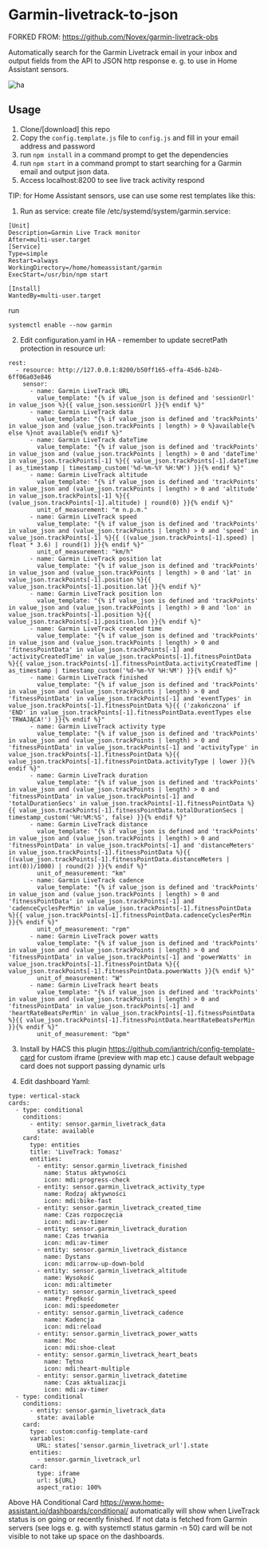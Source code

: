 # Garmin-livetrack-to-json

FORKED FROM: https://github.com/Novex/garmin-livetrack-obs

Automatically search for the Garmin Livetrack email in your inbox and output fields from the API to JSON http response e. g. to use in Home Assistant sensors.

![ha](https://github.com/t-soltysiak/garmin-livetrack-to-json/assets/68973012/d265d8be-58ac-40b9-9850-6e933eb50513)

## Usage
1. Clone/[download] this repo
2. Copy the `config.template.js` file to `config.js` and fill in your email address and password
3. run `npm install` in a command prompt to get the dependencies
4. run `npm start` in a command prompt to start searching for a Garmin email and output json data.
5. Access localhost:8200 to see live track activity respond

TIP: for Home Assistant sensors, use can use some rest templates like this:

1) Run as service:
create file /etc/systemd/system/garmin.service:
```
[Unit]
Description=Garmin Live Track monitor
After=multi-user.target
[Service]
Type=simple
Restart=always
WorkingDirectory=/home/homeassistant/garmin
ExecStart=/usr/bin/npm start

[Install]
WantedBy=multi-user.target
```
run
```
systemctl enable --now garmin
```

2) Edit configuration.yaml in HA - remember to update secretPath protection in resource url:
```
rest:
  - resource: http://127.0.0.1:8200/b50ff165-effa-45d6-b24b-6ff06a03e846
    sensor:
      - name: Garmin LiveTrack URL
        value_template: "{% if value_json is defined and 'sessionUrl' in value_json %}{{ value_json.sessionUrl }}{% endif %}"
      - name: Garmin LiveTrack data
        value_template: "{% if value_json is defined and 'trackPoints' in value_json and (value_json.trackPoints | length) > 0 %}available{% else %}not available{% endif %}"
      - name: Garmin LiveTrack dateTime
        value_template: "{% if value_json is defined and 'trackPoints' in value_json and (value_json.trackPoints | length) > 0 and 'dateTime' in value_json.trackPoints[-1] %}{{ value_json.trackPoints[-1].dateTime | as_timestamp | timestamp_custom('%d-%m-%Y %H:%M') }}{% endif %}"
      - name: Garmin LiveTrack altitude
        value_template: "{% if value_json is defined and 'trackPoints' in value_json and (value_json.trackPoints | length) > 0 and 'altitude' in value_json.trackPoints[-1] %}{{ (value_json.trackPoints[-1].altitude) | round(0) }}{% endif %}"
        unit_of_measurement: "m n.p.m."
      - name: Garmin LiveTrack speed
        value_template: "{% if value_json is defined and 'trackPoints' in value_json and (value_json.trackPoints | length) > 0 and 'speed' in value_json.trackPoints[-1] %}{{ ((value_json.trackPoints[-1].speed) | float * 3.6) | round(1) }}{% endif %}"
        unit_of_measurement: "km/h"
      - name: Garmin LiveTrack position lat
        value_template: "{% if value_json is defined and 'trackPoints' in value_json and (value_json.trackPoints | length) > 0 and 'lat' in value_json.trackPoints[-1].position %}{{ value_json.trackPoints[-1].position.lat }}{% endif %}"
      - name: Garmin LiveTrack position lon
        value_template: "{% if value_json is defined and 'trackPoints' in value_json and (value_json.trackPoints | length) > 0 and 'lon' in value_json.trackPoints[-1].position %}{{ value_json.trackPoints[-1].position.lon }}{% endif %}"
      - name: Garmin LiveTrack created time
        value_template: "{% if value_json is defined and 'trackPoints' in value_json and (value_json.trackPoints | length) > 0 and 'fitnessPointData' in value_json.trackPoints[-1] and 'activityCreatedTime' in value_json.trackPoints[-1].fitnessPointData %}{{ value_json.trackPoints[-1].fitnessPointData.activityCreatedTime | as_timestamp | timestamp_custom('%d-%m-%Y %H:%M') }}{% endif %}"
      - name: Garmin LiveTrack finished
        value_template: "{% if value_json is defined and 'trackPoints' in value_json and (value_json.trackPoints | length) > 0 and 'fitnessPointData' in value_json.trackPoints[-1] and 'eventTypes' in value_json.trackPoints[-1].fitnessPointData %}{{ ('zakończona' if 'END' in value_json.trackPoints[-1].fitnessPointData.eventTypes else 'TRWAJĄCA!') }}{% endif %}"
      - name: Garmin LiveTrack activity type
        value_template: "{% if value_json is defined and 'trackPoints' in value_json and (value_json.trackPoints | length) > 0 and 'fitnessPointData' in value_json.trackPoints[-1] and 'activityType' in value_json.trackPoints[-1].fitnessPointData %}{{ value_json.trackPoints[-1].fitnessPointData.activityType | lower }}{% endif %}"
      - name: Garmin LiveTrack duration
        value_template: "{% if value_json is defined and 'trackPoints' in value_json and (value_json.trackPoints | length) > 0 and 'fitnessPointData' in value_json.trackPoints[-1] and 'totalDurationSecs' in value_json.trackPoints[-1].fitnessPointData %}{{ value_json.trackPoints[-1].fitnessPointData.totalDurationSecs | timestamp_custom('%H:%M:%S', false) }}{% endif %}"
      - name: Garmin LiveTrack distance
        value_template: "{% if value_json is defined and 'trackPoints' in value_json and (value_json.trackPoints | length) > 0 and 'fitnessPointData' in value_json.trackPoints[-1] and 'distanceMeters' in value_json.trackPoints[-1].fitnessPointData %}{{ ((value_json.trackPoints[-1].fitnessPointData.distanceMeters | int(0))/1000) | round(2) }}{% endif %}"
        unit_of_measurement: "km"
      - name: Garmin LiveTrack cadence
        value_template: "{% if value_json is defined and 'trackPoints' in value_json and (value_json.trackPoints | length) > 0 and 'fitnessPointData' in value_json.trackPoints[-1] and 'cadenceCyclesPerMin' in value_json.trackPoints[-1].fitnessPointData %}{{ value_json.trackPoints[-1].fitnessPointData.cadenceCyclesPerMin }}{% endif %}"
        unit_of_measurement: "rpm"
      - name: Garmin LiveTrack power watts
        value_template: "{% if value_json is defined and 'trackPoints' in value_json and (value_json.trackPoints | length) > 0 and 'fitnessPointData' in value_json.trackPoints[-1] and 'powerWatts' in value_json.trackPoints[-1].fitnessPointData %}{{ value_json.trackPoints[-1].fitnessPointData.powerWatts }}{% endif %}"
        unit_of_measurement: "W"
      - name: Garmin LiveTrack heart beats
        value_template: "{% if value_json is defined and 'trackPoints' in value_json and (value_json.trackPoints | length) > 0 and 'fitnessPointData' in value_json.trackPoints[-1] and 'heartRateBeatsPerMin' in value_json.trackPoints[-1].fitnessPointData %}{{ value_json.trackPoints[-1].fitnessPointData.heartRateBeatsPerMin }}{% endif %}"
        unit_of_measurement: "bpm"
```

3) Install by HACS this plugin https://github.com/iantrich/config-template-card for custom iframe (preview with map etc.) cause default webpage card does not support passing dynamic urls

4) Edit dashboard Yaml:
```
type: vertical-stack
cards:
  - type: conditional
    conditions:
      - entity: sensor.garmin_livetrack_data
        state: available
    card:
      type: entities
      title: 'LiveTrack: Tomasz'
      entities:
        - entity: sensor.garmin_livetrack_finished
          name: Status aktywności
          icon: mdi:progress-check
        - entity: sensor.garmin_livetrack_activity_type
          name: Rodzaj aktywności
          icon: mdi:bike-fast
        - entity: sensor.garmin_livetrack_created_time
          name: Czas rozpoczęcia
          icon: mdi:av-timer
        - entity: sensor.garmin_livetrack_duration
          name: Czas trwania
          icon: mdi:av-timer
        - entity: sensor.garmin_livetrack_distance
          name: Dystans
          icon: mdi:arrow-up-down-bold
        - entity: sensor.garmin_livetrack_altitude
          name: Wysokość
          icon: mdi:altimeter
        - entity: sensor.garmin_livetrack_speed
          name: Prędkość
          icon: mdi:speedometer
        - entity: sensor.garmin_livetrack_cadence
          name: Kadencja
          icon: mdi:reload
        - entity: sensor.garmin_livetrack_power_watts
          name: Moc
          icon: mdi:shoe-cleat
        - entity: sensor.garmin_livetrack_heart_beats
          name: Tętno
          icon: mdi:heart-multiple
        - entity: sensor.garmin_livetrack_datetime
          name: Czas aktualizacji
          icon: mdi:av-timer
  - type: conditional
    conditions:
      - entity: sensor.garmin_livetrack_data
        state: available
    card:
      type: custom:config-template-card
      variables:
        URL: states['sensor.garmin_livetrack_url'].state
      entities:
        - sensor.garmin_livetrack_url
      card:
        type: iframe
        url: ${URL}
        aspect_ratio: 100%
```

Above HA Conditional Card https://www.home-assistant.io/dashboards/conditional/ automatically will show when LiveTrack status is on going or recently finished.
If not data is fetched from Garmin servers (see logs e. g. with systemctl status garmin -n 50) card will be not visible to not take up space on the dashboards.
